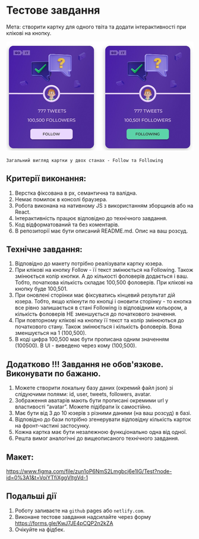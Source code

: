 # Тестове завдання

Мета: створити картку для одного твіта та додати інтерактивності при клікові на кнопку.

![test task example](./assets/example.jpg)

`Загальний вигляд картки у двох станах - Follow та Following`

## Критерії виконання:

1. Верстка фіксована в рх, семантична та валідна.
2. Немає помилок в консолі браузера.
3. Робота виконана на нативному JS з використанням зборщиків або на React.
4. Інтерактивність працює відповідно до технічного завдання.
5. Код відформатований та без коментарів.
6. В репозиторії має бути описаний README.md. Опис на ваш розсуд.

## Технічне завдання:

1. Відповідно до макету потрібно реалізувати картку юзера.
2. При клікові на кнопку Follow - її текст змінюється на Following. Також змінюється колір кнопки. А
   до кількості фоловерів додається і ваш. Тобто, початкова кількість складає 100,500 фоловерів. При
   клікові на кнопку буде 100,501.
3. При оновлені сторінки має фіксуватись кінцевий результат дій юзера. Тобто, якщо клікнути по
   кнопці і оновити сторінку - то кнопка все рівно залишається в стані Following із відповідним
   кольором, а кількість фоловерів НЕ зменшується до початкового значення.
4. При повторному клікові на кнопку її текст та колір змінюються до початкового стану. Також
   змінюється і кількість фоловерів. Вона зменшується на 1 (100,500).
5. В коді цифра 100,500 має бути прописана одним значенням (100500). В UI - виведено через кому
   (100,500).

## Додатково !!! Завдання не обов'язкове. Виконувати по бажаню.

1. Можете створити локальну базу даних (окремий файл json) зі слідуючими полями: id, user, tweets,
   followers, avatar.
2. Зображення аватарів мають бути прописані окремими url у властивості “avatar”. Можете підібрати їх
   самостійно.
3. Має бути від 3 до 10 юзерів з різними даними (на ваш розсуд) в базі.
4. Відповідно до бази потрібно згенерувати відповідну кількість карток на фронт-частині застосунку.
5. Кожна картка має бути незалежною функціонально одна від одної.
6. Решта вимог аналогічні до вищеописаного технічного завдання.

## Макет:

https://www.figma.com/file/zun1oP6NmS2Lmgbcj6e1IG/Test?node-id=0%3A1&t=VoiYTfiXggVItgVd-1

## Подальші дії

1. Роботу заливаєте на `github` pages або `netlify.com`.
2. Виконане тестове завдання надсилайте через форму https://forms.gle/KwJ7JE4pCQP2n2kZA
3. Очікуйте на фідбек.
